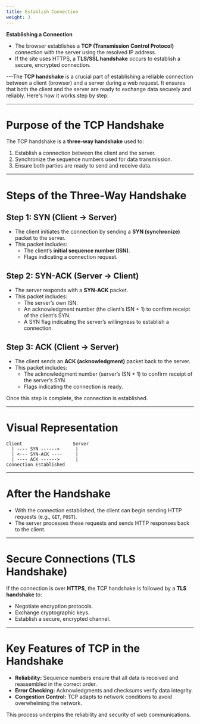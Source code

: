 ```yaml
---
title: Establish Connection
weight: 3
---
```



**Establishing a Connection**
- The browser establishes a **TCP (Transmission Control Protocol)** connection with the server using the resolved IP address.
- If the site uses HTTPS, a **TLS/SSL handshake** occurs to establish a secure, encrypted connection.

---The **TCP handshake** is a crucial part of establishing a reliable connection between a client (browser) and a server during a web request. It ensures that both the client and the server are ready to exchange data securely and reliably. Here's how it works step by step:

---

# Purpose of the TCP Handshake
The TCP handshake is a **three-way handshake** used to:
1. Establish a connection between the client and the server.
2. Synchronize the sequence numbers used for data transmission.
3. Ensure both parties are ready to send and receive data.

---

# Steps of the Three-Way Handshake
## **Step 1: SYN (Client → Server)**
- The client initiates the connection by sending a **SYN (synchronize)** packet to the server.
- This packet includes:
  - The client’s **initial sequence number (ISN)**.
  - Flags indicating a connection request.

## **Step 2: SYN-ACK (Server → Client)**
- The server responds with a **SYN-ACK** packet.
- This packet includes:
  - The server’s own ISN.
  - An acknowledgment number (the client’s ISN + 1) to confirm receipt of the client’s SYN.
  - A SYN flag indicating the server’s willingness to establish a connection.

## **Step 3: ACK (Client → Server)**
- The client sends an **ACK (acknowledgment)** packet back to the server.
- This packet includes:
  - The acknowledgment number (server’s ISN + 1) to confirm receipt of the server’s SYN.
  - Flags indicating the connection is ready.

Once this step is complete, the connection is established.

---

# Visual Representation
```
Client                   Server
  | ---- SYN ------>      |
  | <--- SYN-ACK ----     |
  | ---- ACK ------>      |
Connection Established
```

---

# After the Handshake
- With the connection established, the client can begin sending HTTP requests (e.g., `GET`, `POST`).
- The server processes these requests and sends HTTP responses back to the client.

---

# Secure Connections (TLS Handshake)
If the connection is over **HTTPS**, the TCP handshake is followed by a **TLS handshake** to:
- Negotiate encryption protocols.
- Exchange cryptographic keys.
- Establish a secure, encrypted channel.

---

# Key Features of TCP in the Handshake
- **Reliability:** Sequence numbers ensure that all data is received and reassembled in the correct order.
- **Error Checking:** Acknowledgments and checksums verify data integrity.
- **Congestion Control:** TCP adapts to network conditions to avoid overwhelming the network.

This process underpins the reliability and security of web communications.

